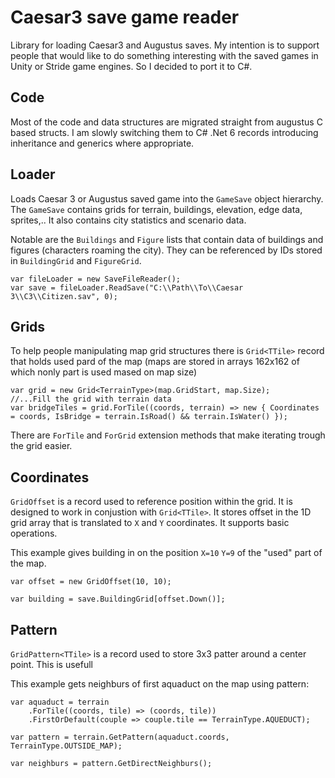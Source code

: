 # Caesar3 save game reader

Library for loading Caesar3 and Augustus saves. My intention is to support people that would like to do something interesting with the saved games in Unity or Stride game engines. So I decided to port it to C#.

## Code

Most of the code and data structures are migrated straight from augustus C based structs. I am slowly switching them to C# .Net 6 records introducing inheritance and generics where appropriate.

## Loader

Loads Caesar 3 or Augustus saved game into the `GameSave` object hierarchy. The `GameSave` contains grids for terrain, buildings, elevation, edge data, sprites,.. It also contains city statistics and scenario data. 

Notable are the `Buildings` and `Figure` lists that contain data of buildings and figures (characters roaming the city). They can be referenced by IDs stored in `BuildingGrid` and `FigureGrid`.

```
var fileLoader = new SaveFileReader();
var save = fileLoader.ReadSave("C:\\Path\\To\\Caesar 3\\C3\\Citizen.sav", 0);
```

## Grids

To help people manipulating map grid structures there is `Grid<TTile>` record that holds used pard of the map (maps are stored in arrays 162x162 of which nonly part is used mased on map size)

```CSharp
var grid = new Grid<TerrainType>(map.GridStart, map.Size);
//...Fill the grid with terrain data
var bridgeTiles = grid.ForTile((coords, terrain) => new { Coordinates = coords, IsBridge = terrain.IsRoad() && terrain.IsWater() });
```

There are `ForTile` and `ForGrid` extension methods that make iterating trough the grid easier.

## Coordinates

`GridOffset` is a record used to reference position within the grid. It is designed to work in conjustion with `Grid<TTile>`. It stores offset in the 1D grid array that is translated to `X` and `Y` coordinates. It supports basic operations.

This example gives building in on the position `X=10` `Y=9` of the "used" part of the map. 
```CSharp
var offset = new GridOffset(10, 10);

var building = save.BuildingGrid[offset.Down()];
```

## Pattern

`GridPattern<TTile>` is a record used to store 3x3 patter around a center point. This is usefull

This example gets neighburs of first aquaduct on the map using pattern:
```CSharp 
var aquaduct = terrain
    .ForTile((coords, tile) => (coords, tile))
    .FirstOrDefault(couple => couple.tile == TerrainType.AQUEDUCT);

var pattern = terrain.GetPattern(aquaduct.coords, TerrainType.OUTSIDE_MAP);

var neighburs = pattern.GetDirectNeighburs();
```